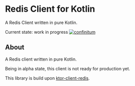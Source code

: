 # Redis Client for Kotlin

A Redis Client written in pure Kotlin.

Current state: work in progress 
[![confinitum](https://circleci.com/gh/confinitum/redis-kt/tree/main.svg?style=svg)](https://circleci.com/gh/confinitum/redis-kt/tree/main)

## About
A Redis client written in pure Kotlin.

Being in alpha state, this client is not ready for production yet. 

This library is build upon [ktor-client-redis](https://github.com/ktorio/ktor-clients/tree/main/ktor-client-redis).

